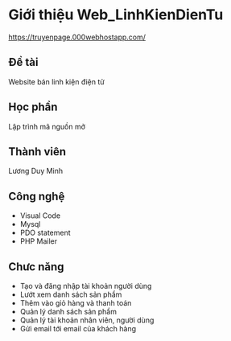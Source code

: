 # Giới thiệu Web_LinhKienDienTu
https://truyenpage.000webhostapp.com/

## Đề tài
Website bán linh kiện điện tử

## Học phần
Lập trình mã nguồn mở

## Thành viên
Lương Duy Minh

## Công nghệ
+ Visual Code
+ Mysql
+ PDO statement
+ PHP Mailer
  
## Chưc năng
+ Tạo và đăng nhập tài khoản người dùng
+ Lướt xem danh sách sản phẩm
+ Thêm vào giỏ hàng và thanh toán
+ Quản lý danh sách sản phẩm
+ Quản lý tài khoản nhân viên, người dùng
+ Gửi email tới email của khách hàng
